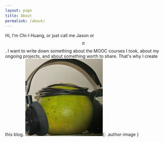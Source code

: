 ```yaml
---
layout: page
title: About
permalink: /about/
---
```

Hi, I'm Chi-I Huang, or just call me Jason or $$\pi$$. I want to write down something about the MOOC courses I took, about my ongoing projects, and about something worth to share. That's why I create this blog.
![Alt text](/assets/images/zabon.jpg){: .author-image }